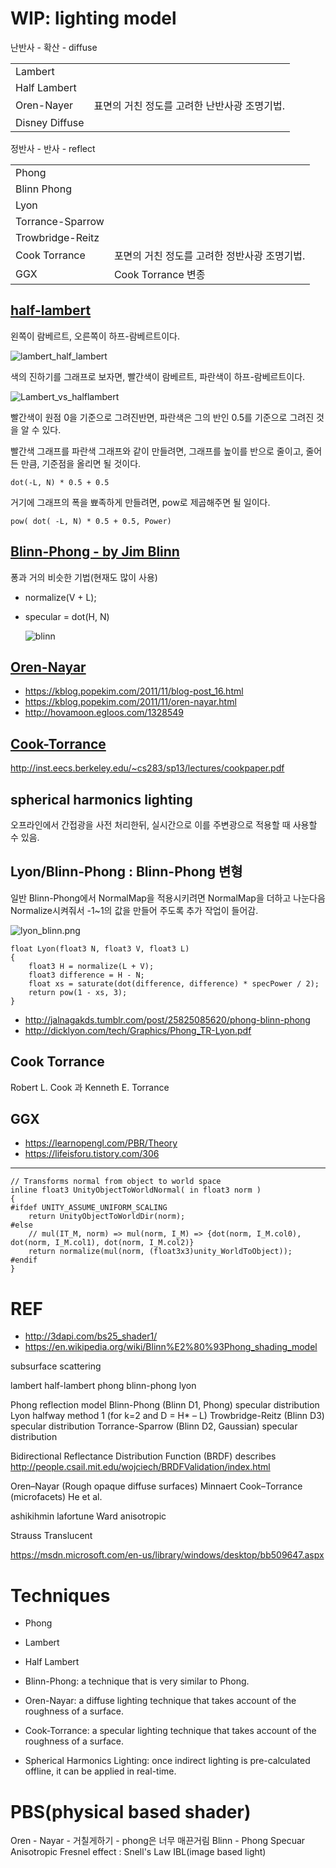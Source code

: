 # WIP: lighting model

난반사 - 확산 - diffuse

|                |                           |
| -------------- | ------------------------- |
| Lambert        |                           |
| Half Lambert   |                           |
| Oren-Nayer     | 표면의 거친 정도를 고려한 난반사광 조명기법. |
| Disney Diffuse |                           |

정반사 - 반사 - reflect

|                  |                           |
| ---------------- | ------------------------- |
| Phong            |                           |
| Blinn Phong      |                           |
| Lyon             |                           |
| Torrance-Sparrow |                           |
| Trowbridge-Reitz |                           |
| Cook Torrance    | 포면의 거친 정도를 고려한 정반사광 조명기법. |
| GGX              | Cook Torrance 변종          |

## [half-lambert](https://developer.valvesoftware.com/wiki/Half_Lambert)

왼쪽이 람베르트, 오른쪽이 하프-람베르트이다.

![lambert_half_lambert](res/400px-Alyx_lambert_half_lambert.jpg)

색의 진하기를 그래프로 보자면, 빨간색이 람베르트, 파란색이 하프-람베르트이다.

![Lambert_vs_halflambert](res/Lambert_vs_halflambert.png)

빨간색이 원점 0을 기준으로 그려진반면, 파란색은 그의 반인 0.5를 기준으로 그려진 것을 알 수 있다.

빨간색 그래프를 파란색 그래프와 같이 만들려면, 그래프를 높이를 반으로 줄이고, 줄어든 만큼, 기준점을 올리면 될 것이다.

`dot(-L, N) * 0.5 + 0.5`

거기에 그래프의 폭을 뾰족하게 만들려면, pow로 제곱해주면 될 일이다.

`pow( dot( -L, N) * 0.5 + 0.5, Power)`


## [Blinn-Phong - by Jim Blinn](http://en.wikipedia.org/wiki/Blinn%E2%80%93Phong_shading_model)

 퐁과 거의 비슷한 기법(현재도 많이 사용)

- normalize(V + L);
- specular = dot(H, N)

    ![blinn](res/blinn_phong2.png)

## [Oren-Nayar](http://en.wikipedia.org/wiki/Oren%E2%80%93Nayar_reflectance_model)

- <https://kblog.popekim.com/2011/11/blog-post_16.html>
- <https://kblog.popekim.com/2011/11/oren-nayar.html>
- <http://hovamoon.egloos.com/1328549>

## [Cook-Torrance](http://en.wikipedia.org/wiki/Specular_highlight#Cook.E2.80.93Torrance_model)

<http://inst.eecs.berkeley.edu/~cs283/sp13/lectures/cookpaper.pdf>

## spherical harmonics lighting 

오프라인에서 간접광을 사전 처리한뒤, 실시간으로 이를 주변광으로 적용할 때 사용할 수 있음.

## Lyon/Blinn-Phong : Blinn-Phong 변형

일반 Blinn-Phong에서 NormalMap을 적용시키려면 NormalMap을 더하고 나눈다음 Normalize시켜줘서 -1~1의 값을 만들어 주도록 추가 작업이 들어감.

![lyon_blinn.png](res/lyon_blinn.png)

``` shader
float Lyon(float3 N, float3 V, float3 L)
{
    float3 H = normalize(L + V);
    float3 difference = H - N;
    float xs = saturate(dot(difference, difference) * specPower / 2);
    return pow(1 - xs, 3);
}
```

- <http://jalnagakds.tumblr.com/post/25825085620/phong-blinn-phong>
- <http://dicklyon.com/tech/Graphics/Phong_TR-Lyon.pdf>

## Cook Torrance

Robert L. Cook 과 Kenneth E. Torrance

## GGX

- <https://learnopengl.com/PBR/Theory>
- <https://lifeisforu.tistory.com/306>

-------------


``` cg
// Transforms normal from object to world space
inline float3 UnityObjectToWorldNormal( in float3 norm )
{
#ifdef UNITY_ASSUME_UNIFORM_SCALING
    return UnityObjectToWorldDir(norm);
#else
    // mul(IT_M, norm) => mul(norm, I_M) => {dot(norm, I_M.col0), dot(norm, I_M.col1), dot(norm, I_M.col2)}
    return normalize(mul(norm, (float3x3)unity_WorldToObject));
#endif
}
```




# REF

* http://3dapi.com/bs25_shader1/
* https://en.wikipedia.org/wiki/Blinn%E2%80%93Phong_shading_model

subsurface scattering

lambert
half-lambert
phong
blinn-phong
lyon

Phong reflection model
Blinn-Phong (Blinn D1, Phong) specular distribution
Lyon halfway method 1 (for k=2 and D = H* – L)
Trowbridge-Reitz (Blinn D3) specular distribution
Torrance-Sparrow (Blinn D2, Gaussian) specular distribution

Bidirectional Reflectance Distribution Function (BRDF) describes
http://people.csail.mit.edu/wojciech/BRDFValidation/index.html

Oren–Nayar (Rough opaque diffuse surfaces)
Minnaert
Cook–Torrance (microfacets)
He et al.

ashikihmin
lafortune
Ward anisotropic


Strauss
Translucent


https://msdn.microsoft.com/en-us/library/windows/desktop/bb509647.aspx

# Techniques
* Phong
* Lambert
* Half Lambert

* Blinn-Phong: a technique that is very similar to Phong.
* Oren-Nayar: a diffuse lighting technique that takes account of the roughness of a surface.
* Cook-Torrance: a specular lighting technique that takes account of the roughness of a surface.
* Spherical Harmonics Lighting: once indirect lighting is pre-calculated offline, it can be applied in real-time.


# PBS(physical based shader)
Oren - Nayar - 거칠게하기 - phong은 너무 매끈거림
Blinn - Phong Specuar
Anisotropic
Fresnel effect : Snell's Law
IBL(image based light)